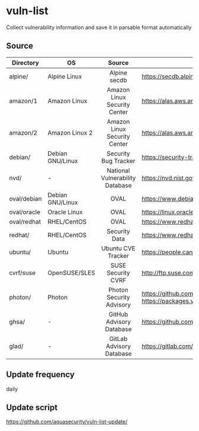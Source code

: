 # vuln-list
Collect vulnerability information and save it in parsable format automatically

## Source

| Directory   | OS               |              Source             | URL                                                                                                                   |
|-------------|------------------|:-------------------------------:|-----------------------------------------------------------------------------------------------------------------------|
| alpine/     | Alpine Linux     | Alpine secdb                    | https://secdb.alpinelinux.org/                                                                                        |
| amazon/1    | Amazon Linux     | Amazon Linux Security Center    | https://alas.aws.amazon.com/                                                                                          |
| amazon/2    | Amazon Linux 2   | Amazon Linux Security Center    | https://alas.aws.amazon.com/alas2.html                                                                                |
| debian/     | Debian GNU/Linux | Security Bug Tracker            | https://security-tracker.debian.org/tracker/                                                                          |
| nvd/        | -                | National Vulnerability Database | https://nvd.nist.gov/                                                                                                 |
| oval/debian | Debian GNU/Linux | OVAL                            | https://www.debian.org/security/oval/                                                                                 |
| oval/oracle | Oracle Linux     | OVAL                            | https://linux.oracle.com/security/oval/                                                                               |
| oval/redhat | RHEL/CentOS      | OVAL                            | https://www.redhat.com/security/data/oval/v2/                                                                         |
| redhat/     | RHEL/CentOS      | Security Data                   | https://www.redhat.com/security/data/metrics/                                                                         |
| ubuntu/     | Ubuntu           | Ubuntu CVE Tracker              | https://people.canonical.com/~ubuntu-security/cve/                                                                    |
| cvrf/suse   | OpenSUSE/SLES    | SUSE Security CVRF              | http://ftp.suse.com/pub/projects/security/cvrf/                                                                       |
| photon/     | Photon           | Photon Security Advisory        | https://github.com/vmware/photon/wiki/Security-Advisories<br>https://packages.vmware.com/photon/photon_cve_metadata/  |
| ghsa/       | -                | GitHub Advisory Database        | https://github.com/advisories/                                                                                        |
| glad/       | -                | GitLab Advisory Database        | https://gitlab.com/gitlab-org/advisories-community/                                                                   |

## Update frequency
daily

## Update script
https://github.com/aquasecurity/vuln-list-update/

